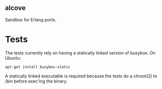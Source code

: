alcove
------

Sandbox for Erlang ports.

Tests
=====

The tests currently rely on having a statically linked version of
busybox. On Ubuntu:

    apt-get install busybox-static

A statically linked executable is required because the tests do a
chroot(2) to /bin before exec'ing the binary.
